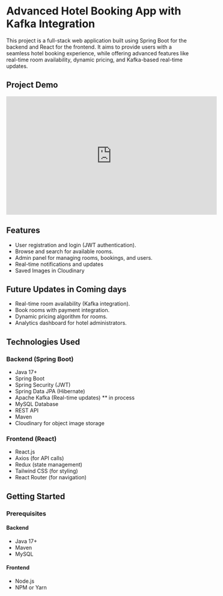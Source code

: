 # Advanced Hotel Booking App with Kafka Integration

This project is a full-stack web application built using Spring Boot for the backend and React for the frontend. It aims to provide users with a seamless hotel booking experience, while offering advanced features like real-time room availability, dynamic pricing, and Kafka-based real-time updates.

## Project Demo

<iframe width="560" height="315" src="https://drive.google.com/uc?id=1_0YRvnvT8U7CQO-xbA5UjNSgUxknAunW" frameborder="0" allowfullscreen></iframe>

## Features

- User registration and login (JWT authentication).
- Browse and search for available rooms.
- Admin panel for managing rooms, bookings, and users.
- Real-time notifications and updates
- Saved Images in Cloudinary

## Future Updates in Coming days

- Real-time room availability (Kafka integration).
- Book rooms with payment integration.
- Dynamic pricing algorithm for rooms.
- Analytics dashboard for hotel administrators.

## Technologies Used

### Backend (Spring Boot)

- Java 17+
- Spring Boot
- Spring Security (JWT)
- Spring Data JPA (Hibernate)
- Apache Kafka (Real-time updates) \*\* in process
- MySQL Database
- REST API
- Maven
- Cloudinary for object image storage

### Frontend (React)

- React.js
- Axios (for API calls)
- Redux (state management)
- Tailwind CSS (for styling)
- React Router (for navigation)

## Getting Started

### Prerequisites

#### Backend

- Java 17+
- Maven
- MySQL

#### Frontend

- Node.js
- NPM or Yarn
